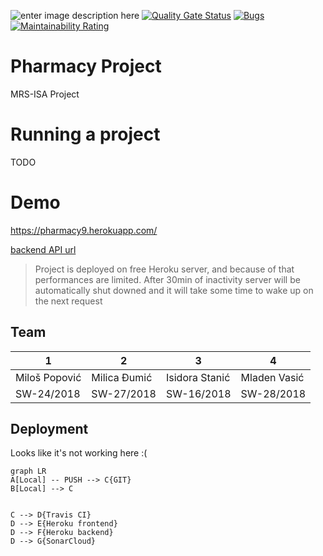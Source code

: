 ![enter image description here](https://travis-ci.com/milospp/mrs-isa.svg?token=QFrKDHpi7sZxEk17Xky9&branch=main)
[![Quality Gate Status](https://sonarcloud.io/api/project_badges/measure?project=milospp_mrs-isa&metric=alert_status)](https://sonarcloud.io/dashboard?id=milospp_mrs-isa)
[![Bugs](https://sonarcloud.io/api/project_badges/measure?project=milospp_mrs-isa&metric=bugs)](https://sonarcloud.io/dashboard?id=milospp_mrs-isa)
[![Maintainability Rating](https://sonarcloud.io/api/project_badges/measure?project=milospp_mrs-isa&metric=sqale_rating)](https://sonarcloud.io/dashboard?id=milospp_mrs-isa)

# Pharmacy Project
MRS-ISA Project


# Running a project
TODO
# Demo
https://pharmacy9.herokuapp.com/ 

[backend API url](https://pharmacy9.herokuapp.com/)

> Project is deployed on free Heroku server, and because of that performances are limited.
> After 30min of inactivity server will be automatically shut downed and it will take some time to wake up on the next request

## Team

| 1 |2  | 3 | 4 |
|--|--|--|--|
| Miloš Popović | Milica Đumić | Isidora Stanić | Mladen Vasić |
| SW-24/2018 | SW-27/2018 | SW-16/2018 | SW-28/2018 |




## Deployment
Looks like it's not working here :(

```mermaid
graph LR
A[Local] -- PUSH --> C{GIT}
B[Local] --> C


C --> D{Travis CI}
D --> E{Heroku frontend}
D --> F{Heroku backend}
D --> G{SonarCloud}

